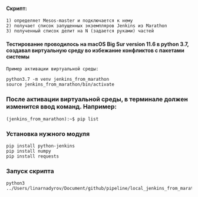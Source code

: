 #### Скрипт:
```
1) определяет Mesos-master и подключается к нему
2) получает список запущенных экземпляров Jenkins из Marathon
3) полученный список делит на N (задается руками) частей
```

#### Тестирование проводилось на macOS Big Sur version 11.6 в python 3.7, создавал виртуальную среду во избежание конфликтов с пакетами системы
```
Пример активации виртуальной среды: 

python3.7 -m venv jenkins_from_marathon
source jenkins_from_marathon/bin/activate
```
### После активации виртуальной среды, в терминале должен изменится ввод команд. Например:
```
(jenkins_from_marathon):~$ pip list
```
### Установка нужного модуля
```
pip install python-jenkins
pip install numpy 
pip install requests
```
### Запуск скрипта
```
python3 ../Users/linarnadyrov/Document/github/pipeline/local_jenkins_from_marathon.py
```
